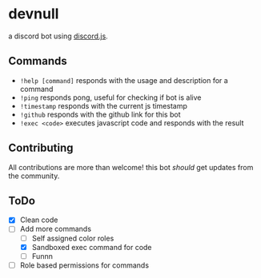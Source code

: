# devnull

a discord bot using <a href="https://github.com/hydrabolt/discord.js/">discord.js</a>.

## Commands

- `!help [command]`     responds with the usage and description for a command
- `!ping`               responds pong, useful for checking if bot is alive
- `!timestamp`          responds with the current js timestamp
- `!github`             responds with the github link for this bot
- `!exec <code>`        executes javascript code and responds with the result

## Contributing
All contributions are more than welcome!
this bot *should* get updates from the community.

## ToDo
- [x] Clean code
- [ ] Add more commands
  - [ ] Self assigned color roles
  - [x] Sandboxed exec command for code
  - [ ] Funnn
- [ ] Role based permissions for commands
